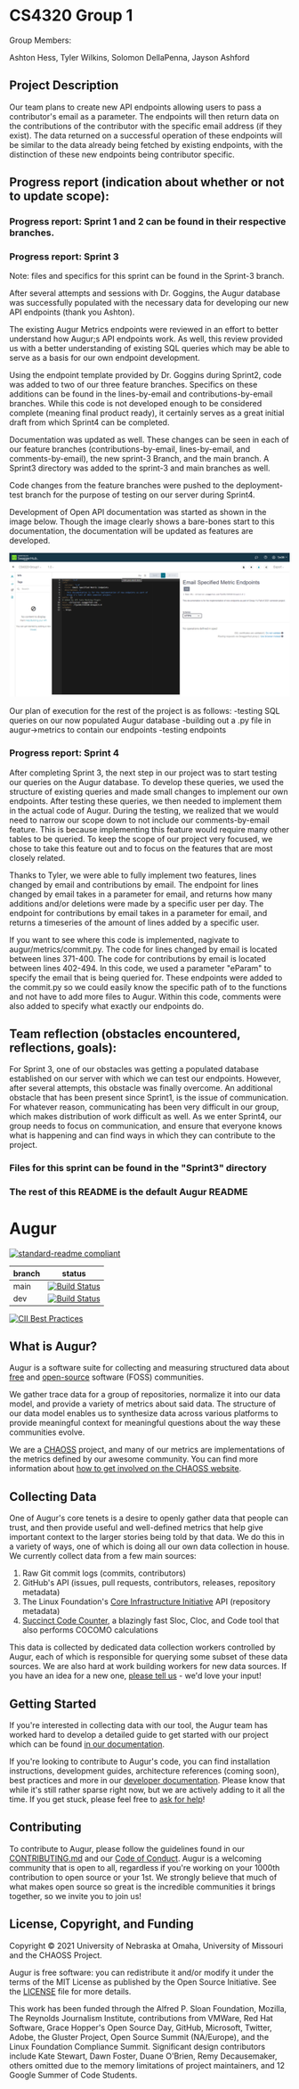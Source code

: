# CS4320 Group 1

Group Members:

Ashton Hess, Tyler Wilkins, Solomon DellaPenna, Jayson Ashford

## Project Description

Our team plans to create new API endpoints allowing users to pass a contributor's email as a parameter. The endpoints will then return data on the contributions of the contributor with the specific email address (if they exist). The data returned on a successful operation of these endpoints will be similar to the data already being fetched by existing endpoints, with the distinction of these new endpoints being contributor specific.

## Progress report (indication about whether or not to update scope):

### Progress report: Sprint 1 and 2 can be found in their respective branches. 

### Progress report: Sprint 3
Note: files and specifics for this sprint can be found in the Sprint-3 branch. 

After several attempts and sessions with Dr. Goggins, the Augur database was successfully populated with the necessary data for developing our new API endpoints (thank you Ashton).

The existing Augur Metrics endpoints were reviewed in an effort to better understand how Augur;s API endpoints work. As well, this review provided us with a better understanding of existing SQL queries which may be able to serve as a basis for our own endpoint development.

Using the endpoint template provided by Dr. Goggins during Sprint2, code was added to two of our three feature branches. Specifics on these additions can be found in the lines-by-email and contributions-by-email branches. While this code is not developed enough to be considered complete (meaning final product ready), it certainly serves as a great initial draft from which Sprint4 can be completed.

Documentation was updated as well. These changes can be seen in each of our feature branches (contributions-by-email, lines-by-email, and comments-by-email), the new sprint-3 Branch, and the main branch. A Sprint3 directory was added to the sprint-3 and main branches as well.

Code changes from the feature branches were pushed to the deployment-test branch for the purpose of testing on our server during Sprint4.

Development of Open API documentation was started as shown in the image below. Though the image clearly shows a bare-bones start to this documentation, the documentation will be updated as features are developed.


![img.png](Sprint3/img.png)

Our plan of execution for the rest of the project is as follows: -testing SQL queries on our now populated Augur database -building out a .py file in augur->metrics to contain our endpoints -testing endpoints

### Progress report: Sprint 4
After completing Sprint 3, the next step in our project was to start testing our queries on the Augur database. To develop these queries, we used the structure of existing queries and made small changes to implement our own endpoints. After testing these queries, we then needed to implement them in the actual code of Augur. During the testing, we realized that we would need to narrow our scope down to not include our comments-by-email feature. This is because implementing this feature would require many other tables to be queried. To keep the scope of our project very focused, we chose to take this feature out and to focus on the features that are most closely related. 

Thanks to Tyler, we were able to fully implement two features, lines changed by email and contributions by email. The endpoint for lines changed by email takes in a parameter for email, and returns how many additions and/or deletions were made by a specific user per day. The endpoint for contributions by email takes in a parameter for email, and returns a timeseries of the amount of lines added by a specific user. 

If you want to see where this code is implemented, nagivate to augur/metrics/commit.py. The code for lines changed by email is located between lines 371-400. The code for contributions by email is located between lines 402-494. In this code, we used a parameter "eParam" to specify the email that is being queried for. These endpoints were added to the commit.py so we could easily know the specific path of to the functions and not have to add more files to Augur. Within this code, comments were also added to specify what exactly our endpoints do. 


## Team reflection (obstacles encountered, reflections, goals):

For Sprint 3, one of our obstacles was getting a populated database established on our server with which we can test our endpoints. However, after several attempts, this obstacle was finally overcome. An additional obstacle that has been present since Sprint1, is the issue of communication. For whatever reason, communicating has been very difficult in our group, which makes distribution of work difficult as well. As we enter Sprint4, our group needs to focus on communication, and ensure that everyone knows what is happening and can find ways in which they can contribute to the project.

### Files for this sprint can be found in the "Sprint3" directory

### The rest of this README is the default Augur README

# Augur

[![standard-readme compliant](https://img.shields.io/badge/standard--readme-OK-green.svg?style=flat-square)](https://github.com/RichardLitt/standard-readme)


branch | status
   --- | ---
  main | [![Build Status](https://travis-ci.com/chaoss/augur.svg?branch=main)](https://travis-ci.com/chaoss/augur)
   dev | [![Build Status](https://travis-ci.com/chaoss/augur.svg?branch=dev)](https://travis-ci.com/chaoss/augur)


[![CII Best Practices](https://bestpractices.coreinfrastructure.org/projects/2788/badge)](https://bestpractices.coreinfrastructure.org/projects/2788)

## What is Augur?

Augur is a software suite for collecting and measuring structured data
about [free](https://www.fsf.org/about/) and [open-source](https://opensource.org/docs/osd) software (FOSS) communities.

We gather trace data for a group of repositories, normalize
it into our data model, and provide a variety of metrics about said
data. The structure of our data model enables us to synthesize data
across various platforms to provide meaningful context for meaningful
questions about the way these communities evolve.

We are a [CHAOSS](https://chaoss.community) project, and many of our
metrics are implementations of the metrics defined by our awesome community. You
can find more information about [how to get involved on the CHAOSS website](https://chaoss.community/participate/).

## Collecting Data

One of Augur's core tenets is a desire to openly gather data that people can trust, and then provide useful and well-defined metrics that help give important context to the larger stories being told by that data. We do this in a variety of ways, one of which is doing all our own data collection in house. We currently collect data from a few main sources:

1. Raw Git commit logs (commits, contributors)
2. GitHub's API (issues, pull requests, contributors, releases, repository metadata)
3. The Linux Foundation's [Core Infrastructure Initiative](https://www.coreinfrastructure.org/) API (repository metadata)
4. [Succinct Code Counter](https://github.com/boyter/scc), a blazingly fast Sloc, Cloc, and Code tool that also performs COCOMO calculations

This data is collected by dedicated data collection workers controlled by Augur, each of which is responsible for querying some subset of these data sources. We are also hard at work building workers for new data sources. If you have an idea for a new one, [please tell us](https://github.com/chaoss/augur/issues/new?template=feature_request.md) - we'd love your input!


## Getting Started

If you're interested in collecting data with our tool, the Augur team has worked hard to develop a detailed guide to get started with our project which can be found [in our documentation](https://oss-augur.readthedocs.io/en/main/getting-started/toc.html).

If you're looking to contribute to Augur's code, you can find installation instructions, development guides, architecture references (coming soon), best practices and more in our [developer documentation](https://oss-augur.readthedocs.io/en/main/development-guide/toc.html). Please know that while it's still rather sparse right now,
but we are actively adding to it all the time. If you get stuck, please feel free to [ask for help](https://github.com/chaoss/augur/issues/new)!

## Contributing

To contribute to Augur, please follow the guidelines found in our [CONTRIBUTING.md](CONTRIBUTING.md) and our [Code of Conduct](CODE_OF_CONDUCT.md). Augur is a welcoming community that is open to all, regardless if you're working on your 1000th contribution to open source or your 1st. We strongly believe that much of what makes open source so great is the incredible communities it brings together, so we invite you to join us!

## License, Copyright, and Funding

Copyright © 2021 University of Nebraska at Omaha, University of Missouri and the CHAOSS Project.

Augur is free software: you can redistribute it and/or modify it under the terms of the MIT License as published by the Open Source Initiative. See the [LICENSE](LICENSE) file for more details.

This work has been funded through the Alfred P. Sloan Foundation, Mozilla, The Reynolds Journalism Institute, contributions from VMWare, Red Hat Software, Grace Hopper's Open Source Day, GitHub, Microsoft, Twitter, Adobe, the Gluster Project, Open Source Summit (NA/Europe), and the Linux Foundation Compliance Summit. Significant design contributors include Kate Stewart, Dawn Foster, Duane O'Brien, Remy Decausemaker, others omitted due to the  memory limitations of project maintainers, and 12 Google Summer of Code Students.
